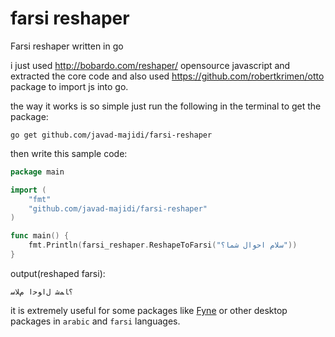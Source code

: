 # farsi reshaper
Farsi reshaper written in go 

i just used http://bobardo.com/reshaper/ opensource javascript and extracted the core code and also used https://github.com/robertkrimen/otto 
package to import js into go.

the way it works is so simple just run the following in the terminal to get the package:
```
go get github.com/javad-majidi/farsi-reshaper
```
then write this sample code:
```go
package main

import (
	"fmt"
	"github.com/javad-majidi/farsi-reshaper"
)

func main() {
	fmt.Println(farsi_reshaper.ReshapeToFarsi("سلام احوال شما؟"))
}

```
output(reshaped farsi):
```
؟ﺎﻤﺷ ﻝﺍﻮﺣﺍ ﻡﻼﺳ
```

it is extremely useful for some packages like [Fyne](https://github.com/fyne-io/fyne) or other desktop packages in `arabic` and `farsi` languages.
